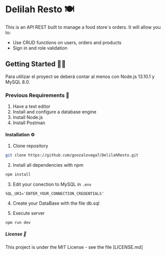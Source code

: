 

# Delilah Resto 🍽️

This is an API REST built to manage a food store´s orders. It will allow you to:
- Use CRUD functions on users, orders and products
- Sign in and role validation


## Getting Started ✍🏻

Para utilizar el proyect se deberá contar al menos con Node.js 13.10.1 y MySQL 8.0.

### Previous Requirements 📄

1. Have a text editor
2. Install and configure a database engine
3. Install Node.js
4. Install Postman


#### Installation ⚙️

1. Clone repository

```sh
git clone https://github.com/gonzalovega7/DelilahResto.git
```

2. Install all dependencies with npm

```sh
npm install
```

3. Edit your conection to MySQL in `.env`

```JS
SQL_URI='ENTER_YOUR_CONNECTION_CREDENTIALS'
```

4. Create your DataBase with the file db.sql


5. Execute server

```sh
npm run dev
```

##### License 📜

This project is under the MIT License - see the file [LICENSE.md]
